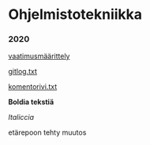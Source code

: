 # Ohjelmistotekniikka
### 2020

[vaatimusmäärittely](https://github.com/Veikkosuhonen/ot-harjoitustyo/blob/master/dokumentaatio/vaatimusmäärittely.md)

[gitlog.txt](https://github.com/Veikkosuhonen/ot-harjoitustyo/blob/master/laskarit/viikko1/gitlog.txt)

[komentorivi.txt](https://github.com/Veikkosuhonen/ot-harjoitustyo/blob/master/laskarit/viikko1/komentorivi.txt)



**Boldia tekstiä**

*Italiccia*

etärepoon tehty muutos
